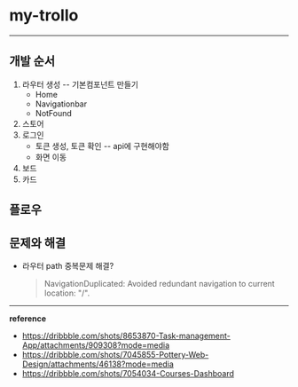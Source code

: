 # my-trollo

---

## 개발 순서

1. 라우터 생성 -- 기본컴포넌트 만들기
   - Home
   - Navigationbar
   - NotFound
2. 스토어
3. 로그인
   - 토큰 생성, 토큰 확인 -- api에 구현해야함
   - 화면 이동
4. 보드
5. 카드

## 플로우

## 문제와 해결

- 라우터 path 중복문제 해결?
  > NavigationDuplicated: Avoided redundant navigation to current location: "/".

---

**reference**

- https://dribbble.com/shots/8653870-Task-management-App/attachments/909308?mode=media
- https://dribbble.com/shots/7045855-Pottery-Web-Design/attachments/46138?mode=media
- https://dribbble.com/shots/7054034-Courses-Dashboard
